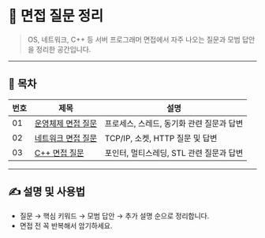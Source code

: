 # 🧪 면접 질문 정리

> OS, 네트워크, C++ 등 서버 프로그래머 면접에서 자주 나오는 질문과 모범 답안을 정리한 공간입니다.

---

## 📂 목차

| 번호 | 제목                           | 설명                          |
|-------|------------------------------|------------------------------|
| 01    | [운영체제 면접 질문](OS_Interview_Questions.md)      | 프로세스, 스레드, 동기화 관련 질문과 답변 |
| 02    | [네트워크 면접 질문](Network_Interview_Questions.md) | TCP/IP, 소켓, HTTP 질문 및 답변       |
| 03    | [C++ 면접 질문](C++_Interview_Questions.md)           | 포인터, 멀티스레딩, STL 관련 질문과 답변 |

---

## ✍️ 설명 및 사용법

- 질문 → 핵심 키워드 → 모범 답안 → 추가 설명 순으로 정리합니다.
- 면접 전 꼭 반복해서 암기하세요.
